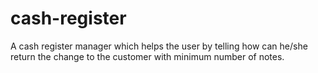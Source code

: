 # cash-register
 A cash register manager which helps the user by telling how can he/she return the change to the customer with minimum number of  notes.
